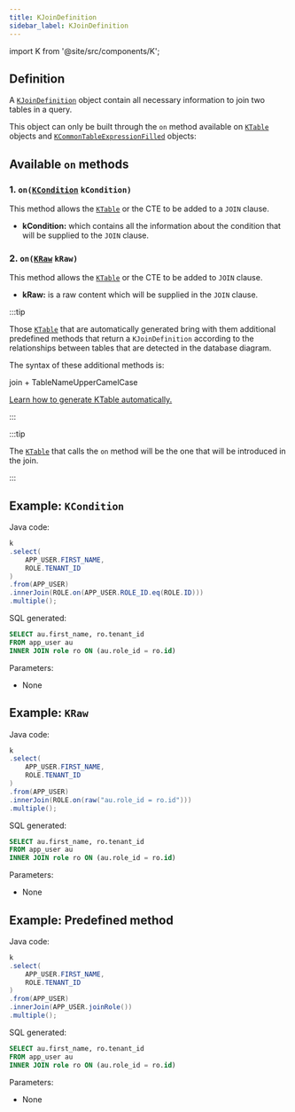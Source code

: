 ```yaml
---
title: KJoinDefinition
sidebar_label: KJoinDefinition
---
```


import K from '@site/src/components/K';

## Definition

A [`KJoinDefinition`](/docs/misc/kjoindefinition) object contain all necessary information to join two tables in a query.

This object can only be built through the `on` method available on [`KTable`](/docs/misc/ktable) objects and [`KCommonTableExpressionFilled`](/docs/misc/cte) objects:

## Available `on` methods

### 1. `on(`[`KCondition`](/docs/misc/kcondition/introduction) `kCondition)`

This method allows the [`KTable`](/docs/misc/ktable) or the CTE to be added to a `JOIN` clause.

- **kCondition:** which contains all the information about the condition that will be supplied to the `JOIN` clause.

### 2. `on(`[`KRaw`](/docs/misc/select-list-values#7-kraw) `kRaw)`

This method allows the [`KTable`](/docs/misc/ktable) or the CTE to be added to `JOIN` clause.

- **kRaw:** is a raw content which will be supplied in the `JOIN` clause.

:::tip

Those [`KTable`](/docs/misc/ktable) that are automatically generated bring with them additional predefined methods that return a `KJoinDefinition` according to the relationships between tables that are detected in the database diagram.

The syntax of these additional methods is:

<p class="text--center">
  join + TableNameUpperCamelCase
</p>

[Learn how to generate KTable automatically.](/docs/data-manipulation/introduction)

:::

:::tip

The [`KTable`](/docs/misc/ktable) that calls the `on` method will be the one that will be introduced in the join.

:::

## Example: `KCondition`

Java code:

```java
k
.select(
    APP_USER.FIRST_NAME,
    ROLE.TENANT_ID
)
.from(APP_USER)
.innerJoin(ROLE.on(APP_USER.ROLE_ID.eq(ROLE.ID)))
.multiple();
```

SQL generated:

```sql
SELECT au.first_name, ro.tenant_id
FROM app_user au
INNER JOIN role ro ON (au.role_id = ro.id)
```

Parameters:

- None

## Example: `KRaw`

Java code:

```java
k
.select(
    APP_USER.FIRST_NAME,
    ROLE.TENANT_ID
)
.from(APP_USER)
.innerJoin(ROLE.on(raw("au.role_id = ro.id")))
.multiple();
```

SQL generated:

```sql
SELECT au.first_name, ro.tenant_id
FROM app_user au
INNER JOIN role ro ON (au.role_id = ro.id)
```

Parameters:

- None

## Example: Predefined method

Java code:

```java
k
.select(
    APP_USER.FIRST_NAME,
    ROLE.TENANT_ID
)
.from(APP_USER)
.innerJoin(APP_USER.joinRole())
.multiple();
```

SQL generated:

```sql
SELECT au.first_name, ro.tenant_id
FROM app_user au
INNER JOIN role ro ON (au.role_id = ro.id)
```

Parameters:

- None
